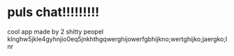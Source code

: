 # puls chat!!!!!!!!!
cool app made by 2 shitty peopel klnghw5jkle4gyhnjio0eq5jnkhthgqwerghijowerfgbhijkno;wertghijko;jaergko;lnr
